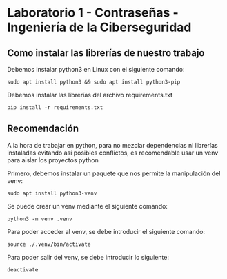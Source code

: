# Laboratorio 1 - Contraseñas - Ingeniería de la Ciberseguridad

## Como instalar las librerías de nuestro trabajo

Debemos instalar python3 en Linux con el siguiente comando:

`sudo apt install python3 && sudo apt install python3-pip`

Debemos instalar las librerías del archivo requirements.txt

`pip install -r requirements.txt`

## Recomendación

A la hora de trabajar en python, para no mezclar dependencias ni librerías instaladas evitando así posibles conflictos, es recomendable usar un venv para aislar los proyectos python

Primero, debemos instalar un paquete que nos permite la manipulación del venv:

`sudo apt install python3-venv`

Se puede crear un venv mediante el siguiente comando:

`python3 -m venv .venv`

Para poder acceder al venv, se debe introducir el siguiente comando:

`source ./.venv/bin/activate`

Para poder salir del venv, se debe introducir lo siguiente:

`deactivate`
